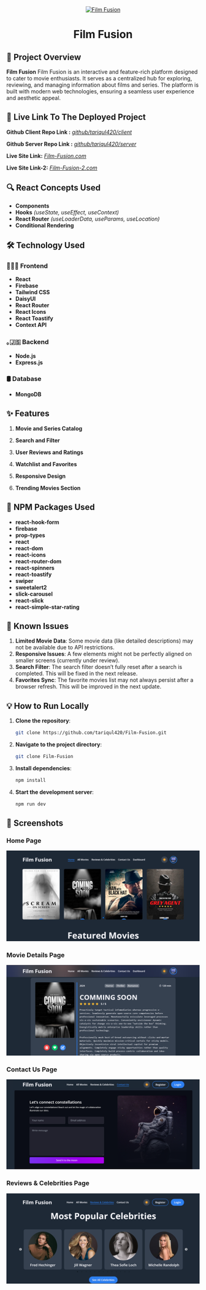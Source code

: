 <div align="center">
  <a href="https://film-fusion-0.web.app/" target="_blank">
    <img src="https://i.ibb.co.com/r7jWXGq/image-2.png" width="250px" alt="Film Fusion"/> 
  </a>
  <h1>Film Fusion</h1>
</div>

## 📜 Project Overview

**Film Fusion** Film Fusion is an interactive and feature-rich platform designed to cater to movie enthusiasts. It serves as a centralized hub for exploring, reviewing, and managing information about films and series. The platform is built with modern web technologies, ensuring a seamless user experience and aesthetic appeal.

## 🚀 Live Link To The Deployed Project

**Github Client Repo Link :** [_github/tariqul420/client_](https://github.com/tariqul420/Film-Fusion.git)

**Github Server Repo Link :** [_github/tariqul420/server_](https://github.com/tariqul420/Film-Fusion-Server.git)

**Live Site Link:** [_Film-Fusion.com_](https://film-fusion-0.web.app)

**Live Site Link-2:** [_Film-Fusion-2.com_](https://film-fusion-0.firebaseapp.com)

## 🔍 React Concepts Used

- **Components**
- **Hooks** _(useState, useEffect, useContext)_
- **React Router** _(useLoaderData, useParams, useLocation)_
- **Conditional Rendering**

## 🛠 Technology Used

### 👩🏼‍💻 Frontend

- **React**
- **Firebase**
- **Tailwind CSS**
- **DaisyUI**
- **React Router**
- **React Icons**
- **React Toastify**
- **Context API**

### ｡🇯‌🇸‌ Backend

- **Node.js**
- **Express.js**

### 🛢️ Database

- **MongoDB**

## ✨ Features

1. **Movie and Series Catalog**

2. **Search and Filter**

3. **User Reviews and Ratings**

4. **Watchlist and Favorites**

5. **Responsive Design**

6. **Trending Movies Section**

## 🧰 NPM Packages Used

- **react-hook-form**
- **firebase**
- **prop-types**
- **react**
- **react-dom**
- **react-icons**
- **react-router-dom**
- **react-spinners**
- **react-toastify**
- **swiper**
- **sweetalert2**
- **slick-carousel**
- **react-slick**
- **react-simple-star-rating**

## 🐞 **Known Issues**

1. **Limited Movie Data**: Some movie data (like detailed descriptions) may not be available due to API restrictions.
2. **Responsive Issues**: A few elements might not be perfectly aligned on smaller screens (currently under review).
3. **Search Filter**: The search filter doesn’t fully reset after a search is completed. This will be fixed in the next release.
4. **Favorites Sync**: The favorite movies list may not always persist after a browser refresh. This will be improved in the next update.

## 💡 **How to Run Locally**

1. **Clone the repository**:

   ```bash
   git clone https://github.com/tariqul420/Film-Fusion.git

   ```

2. **Navigate to the project directory**:

   ```bash
   git clone Film-Fusion

   ```

3. **Install dependencies**:

   ```bash
   npm install

   ```

4. **Start the development server**:
   ```bash
   npm run dev
   ```

## 📸 Screenshots

### Home Page

![Home Page](https://github.com/tariqul420/Film-Fusion/blob/main/src/assets/Images/Screenshot%202025-01-07%20232920.png)

### Movie Details Page

![Movie Details Page](https://github.com/tariqul420/Film-Fusion/blob/main/src/assets/Images/Screenshot%202025-01-07%20232819.png)

### Contact Us Page

![Contact us Page](https://github.com/tariqul420/Film-Fusion/blob/main/src/assets/Images/Screenshot%202025-01-07%20232635.png)

### Reviews & Celebrities Page

![Reviews & Celebrities Page](https://github.com/tariqul420/Film-Fusion/blob/main/src/assets/Images/Screenshot%202025-01-07%20232652.png)
